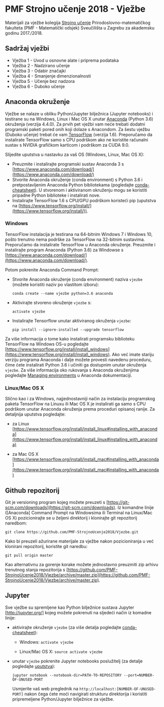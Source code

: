 # PMF Strojno učenje 2018 - Vježbe

Materijali za vježbe kolegija [Strojno učenje](https://web.math.pmf.unizg.hr/nastava/su/) Prirodoslovno-matematičkog fakulteta (PMF - Matematički odsjek) Sveučilišta u Zagrebu za akademsku godinu 2017./2018. 

## Sadržaj vježbi

* Vježba 1 - Uvod u osnovne alate i priprema podataka
* Vježba 2 - Nadzirano učenje
* Vježba 3 - Odabir značajki
* Vježba 4 - Smanjenje dimenzionalnosti
* Vježba 5 - Učenje bez nadzora 
* Vježba 6 - Duboko učenje

## Anaconda okruženje

Vježbe se nalaze u obliku Python/Jupyter bilježnica (Jupyter notebooks) i testirane su na Windows, Linux i Mac OS X unutar [Anaconda](https://www.anaconda.com) (Python 3.6) okruženja (verzija 4.4.0). Za prvih pet vježbi vam neće trebati dodatni programski paketi pored onih koji dolaze s Anacondom. Za šestu vježbu (Duboko učenje) trebat će vam [TensorFlow](https://www.tensorflow.org) (verzija 1.6). Preporučamo da instalirate TensorFlow samo s CPU podrškom ako ne koristite računalni sustav s NVIDIA grafičkom karticom i podrškom za CUDA 9.0.

Slijedite uputstva u nastavku za vaš OS (Windows, Linux, Mac OS X):
* Preuzmite i instalirajte programski sustav Anaconda 3 s [https://www.anaconda.com/download/](https://www.anaconda.com/download/)
* Stvorite Anaconda okruženje (conda environment) s Python 3.6 i pretpostavljenim Anaconda Python bibliotekama (pogledajte [conda-cheatsheet](https://conda.io/docs/_downloads/conda-cheatsheet.pdf)). U stvorenom i aktiviranom okruženju mogu se koristiti pripadne Python biblioteke i instalirati nove.
* Instalirajte TensorFlow 1.6 s CPU/GPU podrškom koristeći pip (uputstva na [https://www.tensorflow.org/install/](https://www.tensorflow.org/install/)).

### Windows
TensorFlow instalacija je testirana na 64-bitnim Windows 7 i Windows 10, pošto trenutno nema podrške za TensorFlow na 32-bitnim sustavima. Preporučamo da instalirate TensorFlow u Anaconda okruženje. Preuzmite i instalirajte program Anaconda (Python 3.6) za Windowse s [https://www.anaconda.com/download/](https://www.anaconda.com/download/).

Potom pokrenite Anaconda Command Prompt:
* Stvorite Anaconda okruženje (conda environment) naziva `vjezbe` (možete koristiti naziv po vlastitom izboru):
  ```
  conda create --name vjezbe python=3.6 anaconda
  ```
* Aktivirajte stvoreno okruženje `vjezbe` s:
  ```
  activate vjezbe
  ```
* Instalirajte Tensorflow unutar aktiviranog okruženja `vjezbe`:
  ```
  pip install --ignore-installed --upgrade tensorflow
  ```

Za više informacija o tome kako instalirati programsku biblioteku TensorFlow na Windows OS-u pogledajte [https://www.tensorflow.org/install/install_windows](https://www.tensorflow.org/install/install_windows). Ako već imate stariju verziju programa Anaconda i dalje možete provesti navedenu proceduru, čime ćete instalirati Python 3.6 i učiniti ga dostupnim unutar okruženja `vjezbe`. Za više informacija oko rukovanja s Anaconda okruženjima pogledajte [Managing environments](https://conda.io/docs/user-guide/tasks/manage-environments.html) u Anaconda dokumentaciji.

### Linux/Mac OS X
Slično kao i za Windows, najjednostavniji način za instalaciju programskog paketa TensorFlow na Linuxu ili Mac OS X je instalirati ga samo s CPU podrškom unutar Anaconda okruženja prema proceduri opisanoj ranije. Za detaljnija uputstva pogledajte:

* za Linux [https://www.tensorflow.org/install/install_linux#installing_with_anaconda](https://www.tensorflow.org/install/install_linux#installing_with_anaconda)

* za Mac OS X [https://www.tensorflow.org/install/install_mac#installing_with_anaconda](https://www.tensorflow.org/install/install_mac#installing_with_anaconda)

## Github repozitorij

Git je versioning program kojeg možete preuzeti s [https://git-scm.com/downloads](https://git-scm.com/downloads). Iz komandne linije ([Anaconda] Command Prompt na Windowsima ili Terminal na Linux/Mac OS X) pozicionirajte se u željeni direktorij i klonirajte git repozitorij naredbom:
  ```
  git clone https://github.com/PMF-StrojnoUcenje2018/Vjezbe.git
  ```
Kako bi preuzeli ažurirane materijale za vježbe nakon pozicioniranja u već klonirani repozitorij, koristite git naredbu:
  ```
  git pull origin master
  ```

Kao alternativnu za gorenje korake možete jednostavno preuzmiti zip arhivu trenutnog stanja repozitorija s [https://github.com/PMF-StrojnoUcenje2018/Vjezbe/archive/master.zip](https://github.com/PMF-StrojnoUcenje2018/Vjezbe/archive/master.zip).

## Jupyter
Sve vježbe su spremljene kao Python bilježnice sustava Jupyter [http://jupyter.org/] kojeg možete pokrenuti na sljedeći način iz komadne linije:

* aktivirajte okruženje `vjezbe` (za više detalja pogledajte [conda-cheatsheet](https://conda.io/docs/_downloads/conda-cheatsheet.pdf)):

  - Windows: `activate vjezbe`

  - Linux/Mac OS X: `source activate vjezbe`

* unutar `vjezbe` pokrenite Jupyter notebooks poslužitelj (za detalje pogledajte [uputstva](https://jupyter.readthedocs.io/en/latest/running.html#running)):
  ```
  jupyter notebook --notebook-dir=PATH-TO-REPOSITORY --port=NUMBER-OF-UNUSED-PORT
  ```
  Usmjerite vaš web preglednik na `http://localhost:[NUMBER-OF-UNUSED-PORT]` nakon čega ćete moći navigirati strukturu direktorija i koristiti pripremeljene Python/Jupyter bilježnice za vježbe.
